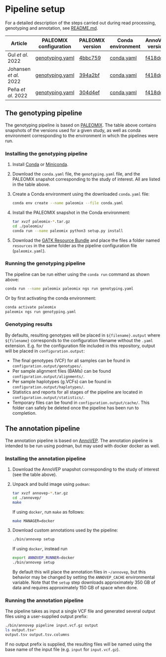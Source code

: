 # Pipeline setup

For a detailed description of the steps carried out during read processing, genotyping and annotation, see [README.md](README.md).

| Article                | PALEOMIX configuration                          | PALEOMIX version                                                                                           | Conda environment                     | AnnoVEP version                                                                                           |
| ---------------------- | ----------------------------------------------- | ---------------------------------------------------------------------------------------------------------- | ------------------------------------- | --------------------------------------------------------------------------------------------------------- |
| Gul *et al*. 2022      | [genotyping.yaml](gul2022/genotyping.yaml)      | [4bbc759](https://github.com/Hansen-Group/NGSPipeline/releases/download/snapshots/paleomix-4bbc759.tar.gz) | [conda.yaml](gul2022/conda.yaml)      | [f418dcf](https://github.com/Hansen-Group/NGSPipeline/releases/download/snapshots/annovep-f418dcf.tar.gz) |
| Johansen *et al.* 2022 | [genotyping.yaml](johansen2022/genotyping.yaml) | [394a2bf](https://github.com/Hansen-Group/NGSPipeline/releases/download/snapshots/paleomix-394a2bf.tar.gz) | [conda.yaml](johansen2022/conda.yaml) | [f418dcf](https://github.com/Hansen-Group/NGSPipeline/releases/download/snapshots/annovep-f418dcf.tar.gz) |
| Peña *et al*. 2022     | [genotyping.yaml](pena2022/genotyping.yaml)     | [304d4ef](https://github.com/Hansen-Group/NGSPipeline/releases/download/snapshots/paleomix-304d4ef.tar.gz) | [conda.yaml](pena2022/conda.yaml)     | [f418dcf](https://github.com/Hansen-Group/NGSPipeline/releases/download/snapshots/annovep-f418dcf.tar.gz) |

## The genotyping pipeline

The genotyping pipeline is based on [PALEOMIX](https://github.com/MikkelSchubert/paleomix). The table above contains snapshots of the versions used for a given study, as well as conda environment corresponding to the environment in which the pipelines were run.

### Installing the genotyping pipeline

1. Install [Conda](https://docs.conda.io/projects/conda/en/latest/) or [Miniconda](https://docs.conda.io/en/latest/miniconda.html).

2. Download the `conda.yaml` file, the `genotyping.yaml` file, and the PALEOMIX snapshot corresponding to the study of interest. All are listed in the table above.

3. Create a Conda environment using the downloaded `conda.yaml` file:

    ```bash
    conda env create --name paleomix --file conda.yaml
    ```

4. Install the PALEOMIX snapshot in the Conda environment:

    ```bash
    tar xvzf paleomix-*.tar.gz
    cd ./paleomix/
    conda run --name paleomix python3 setup.py install
    ```

5. Download the [GATK Resource Bundle](https://gatk.broadinstitute.org/hc/en-us/articles/360035890811-Resource-bundle) and place the files a folder named `resources` in the same folder as the pipeline configuration file (`paleomix.yaml`).

### Running the genotyping pipeline

The pipeline can be run either using the `conda run` command as shown above:

```bash
conda run --name paleomix paleomix ngs run genotyping.yaml
```

Or by first activating the conda environment:

```bash
conda activate paleomix
paleomix ngs run genotyping.yaml
```

### Genotyping results

By defaults, resulting genotypes will be placed in `${filename}.output` where `${filename}` corresponds to the configuration filename without the `.yaml` extension. E.g. for the configuration file included in this repository, output will be placed in `configuration.output`:

* The final genotypes (VCF) for all samples can be found in `configuration.output/genotypes/`.
* Per sample alignment files (BAMs) can be found `configuration.output/alignments/`.
* Per sample haplotypes (g.VCFs) can be found in `configuration.output/haplotypes/`.
* Statistics and reports for all stages of the pipeline are located in `configuration.output/statistics/`.
* Temporary files can be found in `configuration.output/cache/`. This folder can safely be deleted once the pipeline has been run to completion.

## The annotation pipeline

The annotation pipeline is based on [AnnoVEP](https://github.com/cbmrphenomics/annovep). The annotation pipeline is intended to be run using podman, but may used with docker docker as well.

### Installing the annotation pipeline

1. Download the AnnoVEP snapshot corresponding to the study of interest (see the table above).

2. Unpack and build image using `podman`:

    ```bash
    tar xvzf annovep-*.tar.gz
    cd ./annovep/
    make
    ```

    If using `docker`, run `make` as follows:

    ```bash
    make MANAGER=docker
    ```

3. Download custom annotations used by the pipeline:

    ```bash
    ./bin/annovep setup
    ```

    If using `docker`, instead run

    ```bash
    export ANNOVEP_RUNNER=docker
    ./bin/annovep setup
    ```

    By default this will place the annotation files in `~/annovep`, but this behavior may be changed by setting the `ANNOVEP_CACHE` environmental variable. Note that the `setup` step downloads approximately 350 GB of data and requires approximately 150 GB of space when done.

### Running the annotation pipeline

The pipeline takes as input a single VCF file and generated several output files using a user-supplied output prefix:

```bash
./bin/annovep pipeline input.vcf.gz output
ls output.tsv*
output.tsv output.tsv.columns
```

If no output prefix is supplied, the resulting files will be named using the base name of the input file (e.g. `input` for `input.vcf.gz`).
